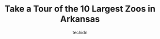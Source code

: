 ---
layout: ampstory
image: https://i0.wp.com/paketmu.com/wp-content/uploads/2023/06/black-fork-mountain-0-in-arkansas-1686370408.jpeg?resize=640,853
author: techidn
featured: false
description: Explore the diverse Zoo scene in Arkansas, home to an incredible selection of 10 establishments catering to every taste. Whether youre in search of iconic favorites or undiscovered treasure
title: Take a Tour of the 10 Largest Zoos in Arkansas
cover:
   title: Take a Tour of the 10 Largest Zoos in Arkansas
   subtitle: RICKPATE
   background: https://paketmu.com/wp-content/uploads/2023/06/black-fork-mountain-0-in-arkansas-1686370408.jpeg

pages: 
 - layout: thirds
   top: <h1>#1 Little Rock Zoo</h1>
   bottom: "<p>Lots of beautiful animals that have huge habitats or multiple medium sized ones they can move between. The zoo keepers are super friendly and obviously love the animals, </p>"
   background: https://paketmu.com/wp-content/uploads/2023/06/black-fork-mountain-1-in-arkansas-1686370410.jpeg
   backgroundblur: true
 - layout: thirds
   top: <h1>#2 Arkansas Alligator Farm & Petting Zoo</h1>
   bottom: "<p>This was very fun. We took my 4 year old grandson. He had a blast. We fed the young alligators🐊. He also enjoyed feeding and or the rabbits lambs birds and turtles. St</p>"
   background: https://paketmu.com/wp-content/uploads/2023/06/black-fork-mountain-2-in-arkansas-1686370411.jpeg
   cta:
      link: https://paketmu.com/take-a-tour-of-the-10-largest-zoos-in-arkansas/
      text: Take a Tour of the 10 Largest Zoos in Arkansas
 - layout: thirds
   top: <h1>#3 Eureka Springs Safari Park</h1>
   bottom: "<p>Its nice to see animals like this outdoors! and have fun feeding them! … we loved the birds! who had fun and danced to the rhythm of Latin music ha ha ha. they love th</p>"
   background: https://paketmu.com/wp-content/uploads/2023/06/black-fork-mountain-3-in-arkansas-1686370412.jpeg
   cta:
      link: https://paketmu.com/take-a-tour-of-the-10-largest-zoos-in-arkansas/
      text: Take a Tour of the 10 Largest Zoos in Arkansas
 - layout: thirds
   top: <h1>#4 Cockrills Country Critters</h1>
   bottom: "<p>2703 Ed Haymes Rd, Austin, AR 72007, United States</p>"
   background: https://images.unsplash.com/photo-1561679660-d00ee1e0dc8e?ixlib=rb-4.0.3&ixid=MnwxMjA3fDB8MHxwaG90by1wYWdlfHx8fGVufDB8fHx8&auto=format&fit=crop&w=640&h=853&q=80
   cta:
      link: https://paketmu.com/take-a-tour-of-the-10-largest-zoos-in-arkansas/
      text: Take a Tour of the 10 Largest Zoos in Arkansas
 - layout: thirds
   top: <h1>#5 Blue Zoo Aquarium Rogers</h1>
   bottom: "<p>2203 S Promenade Blvd Suite 4124, Rogers, AR 72758, United States</p>"
   background: https://images.unsplash.com/photo-1591393223703-56fe1347ac62?ixlib=rb-4.0.3&ixid=MnwxMjA3fDB8MHxwaG90by1wYWdlfHx8fGVufDB8fHx8&auto=format&fit=crop&w=640&h=853&q=80
   cta:
      link: https://paketmu.com/take-a-tour-of-the-10-largest-zoos-in-arkansas/
      text: Take a Tour of the 10 Largest Zoos in Arkansas
 - layout: thirds
   top: <h1>#6 Promised Land Zoo</h1>
   bottom: "<p>32297 State Hwy 86, Eagle Rock, MO 65641, United States</p>"
   background: https://images.unsplash.com/photo-1557672172-298e090bd0f1?ixlib=rb-4.0.3&ixid=MnwxMjA3fDB8MHxwaG90by1wYWdlfHx8fGVufDB8fHx8&auto=format&fit=crop&w=640&h=853&q=80
   cta:
      link: https://paketmu.com/take-a-tour-of-the-10-largest-zoos-in-arkansas/
      text: Take a Tour of the 10 Largest Zoos in Arkansas
 - layout: thirds
   top: <h1>#7 Snake World</h1>
   bottom: "<p>3380 US-62, Berryville, AR 72616, United States</p>"
   background: https://images.unsplash.com/photo-1546497974-b213c9efb599?ixlib=rb-4.0.3&ixid=MnwxMjA3fDB8MHxwaG90by1wYWdlfHx8fGVufDB8fHx8&auto=format&fit=crop&w=640&h=853&q=80
   cta:
      link: https://paketmu.com/take-a-tour-of-the-10-largest-zoos-in-arkansas/
      text: Take a Tour of the 10 Largest Zoos in Arkansas
 - layout: thirds
   middle: Continue reading...
   background: https://images.unsplash.com/photo-1522441815192-d9f04eb0615c?ixlib=rb-4.0.3&ixid=MnwxMjA3fDB8MHxwaG90by1wYWdlfHx8fGVufDB8fHx8&auto=format&fit=crop&w=640&h=853&q=80
   cta:
      link: https://paketmu.com/take-a-tour-of-the-10-largest-zoos-in-arkansas/
      text: Take a Tour of the 10 Largest Zoos in Arkansas
      
---